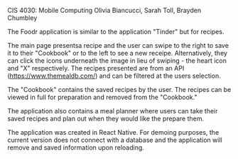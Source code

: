 CIS 4030: Mobile Computing Olivia Biancucci, Sarah Toll, Brayden Chumbley

The Foodr application is similar to the application "Tinder" but for recipes.

The main page presentsa recipe and the user can swipe to the right to save it to their "Cookbook" or to the left to see a new receipe. Alternatively, they can click the icons underneath the image in lieu of swiping - the heart icon and "X" respectively. The recipes presented are from an API (https://www.themealdb.com/) and can be filtered at the users selection.

The "Cookbook" contains the saved recipes by the user. The recipes can be viewed in full for preparation and removed from the "Cookbook."

The application also contains a meal planner where users can take their saved recipes and plan out when they would like the prepare them.

The application was created in React Native. For demoing purposes, the current version does not connect with a database and the application will remove and saved information upon reloading.
